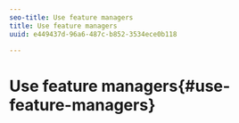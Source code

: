 ```yaml
---
seo-title: Use feature managers
title: Use feature managers
uuid: e449437d-96a6-487c-b852-3534ece0b118

---
```


# Use feature managers{#use-feature-managers}


